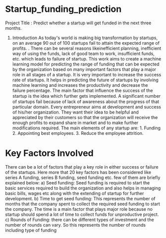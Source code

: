 # Startup_funding_prediction
Project Title : Predict whether a startup will get funded in the next three months.
1. Introduction As today's world is making big transformation by startups, on an average 90 out of 100 startups fail to attain the expected range of profits.  .  There  can be  several  reasons  likeinefficient  planning, inefficient  way  of using  the funds,  lack  of good  team to  work, insufficient funds, etc. which leads to failure of startup. This work aims to create a machine learning model for predicting the  range of  funding  that  can  be  expected  by  the  organization  based  on many important  factors that  play a  major role  in all  stages of  a startup. It is very important to increase the success rate of startups. It helps in predicting the future of startups by involving machine learning  and increases  the  productivity  and decrease  the failure percentage.
The main factor that influence the success of the startup is the idea which further  gets  implemented.  A signiﬁcant number of startups fail  because  of  lack  of  awareness  about  the  progress  of  that particular  domain. Every  entrepreneur aims  at  development  and success of his/her organization. They want their idea to be helpful and  appreciated by  their customers  so that  the organization  will receive the enough profits to expand share in market and to make further modifications required. The main elements of any startup are: 1. Funding 2. Appointing best employees. 3. Reduce the employee attrition.

#  Key Factors Involved  
There can be a lot of factors that play a key role in either success or failure of the startups. Here more that 20 key factors has been considered like series  A funding, series B  funding, seed  funding etc. few of them are briefly explained below: a) Seed  funding:  Seed  funding is  required  to  start the  basic services  required  to  build  the  organization  and  also  helps  in managing  basic  bills,  wages  etc  along  with  the  extending  of startup for further development. b)  Time to  get seed  funding:  This  represents  the number  of months  that  the  company  spent  to  collect  the  required  seed funding to start the company. The time is a main factor that plays major role because no startup should spend a lot of time to collect funds for unproductive project. c) Rounds  of  Funding:  there  can  be  different  types  of investment and the number of rounds can vary. So this represents the number of rounds including type of funding
